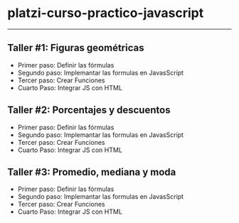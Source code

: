 # platzi-curso-practico-javascript

---- 

## Taller #1: Figuras geométricas

- Primer paso: Definir las fórmulas
- Segundo paso: Implemantar las formulas en JavasScript
- Tercer paso: Crear Funciones
- Cuarto Paso: Integrar JS con HTML

## Taller #2: Porcentajes y descuentos 

- Primer paso: Definir las fórmulas
- Segundo paso: Implemantar las formulas en JavasScript
- Tercer paso: Crear Funciones
- Cuarto Paso: Integrar JS con HTML

## Taller #3: Promedio, mediana y moda 

- Primer paso: Definir las fórmulas
- Segundo paso: Implemantar las formulas en JavasScript
- Tercer paso: Crear Funciones
- Cuarto Paso: Integrar JS con HTML
